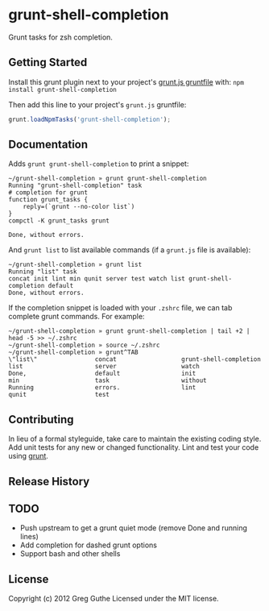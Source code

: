 # grunt-shell-completion

Grunt tasks for zsh completion.

## Getting Started
Install this grunt plugin next to your project's [grunt.js gruntfile][getting_started] with: `npm install grunt-shell-completion`

Then add this line to your project's `grunt.js` gruntfile:

```javascript
grunt.loadNpmTasks('grunt-shell-completion');
```

[grunt]: https://github.com/cowboy/grunt
[getting_started]: https://github.com/cowboy/grunt/blob/master/docs/getting_started.md

## Documentation

Adds `grunt grunt-shell-completion` to print a snippet:

```
~/grunt-shell-completion » grunt grunt-shell-completion
Running "grunt-shell-completion" task
# completion for grunt
function grunt_tasks {
    reply=(`grunt --no-color list`)
}
compctl -K grunt_tasks grunt

Done, without errors.
```

And `grunt list` to list available commands (if a `grunt.js` file is available):

```
~/grunt-shell-completion » grunt list
Running "list" task
concat init lint min qunit server test watch list grunt-shell-completion default
Done, without errors.
```

If the completion snippet is loaded with your `.zshrc` file, we can
tab complete grunt commands. For example:

```
~/grunt-shell-completion » grunt grunt-shell-completion | tail +2 | head -5 >> ~/.zshrc
~/grunt-shell-completion » source ~/.zshrc
~/grunt-shell-completion » grunt^TAB
\"list\"                concat                  grunt-shell-completion  list                    server                  watch
Done,                   default                 init                    min                     task                    without
Running                 errors.                 lint                    qunit                   test
```

## Contributing
In lieu of a formal styleguide, take care to maintain the existing coding style. Add unit tests for any new or changed functionality. Lint and test your code using [grunt][grunt].

## Release History

## TODO

* Push upstream to get a grunt quiet mode (remove Done and running lines)
* Add completion for dashed grunt options
* Support bash and other shells

## License
Copyright (c) 2012 Greg Guthe
Licensed under the MIT license.
